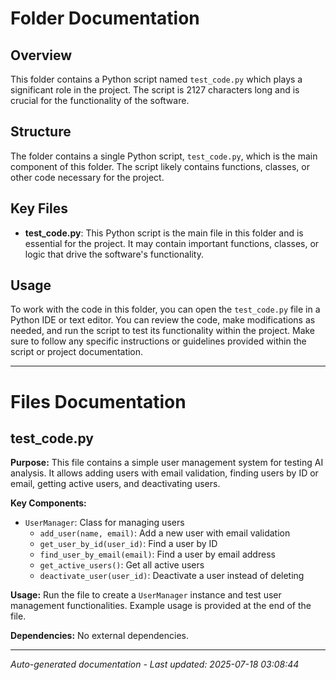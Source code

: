# Folder Documentation

## Overview
This folder contains a Python script named `test_code.py` which plays a significant role in the project. The script is 2127 characters long and is crucial for the functionality of the software.

## Structure
The folder contains a single Python script, `test_code.py`, which is the main component of this folder. The script likely contains functions, classes, or other code necessary for the project.

## Key Files
- **test_code.py**: This Python script is the main file in this folder and is essential for the project. It may contain important functions, classes, or logic that drive the software's functionality.

## Usage
To work with the code in this folder, you can open the `test_code.py` file in a Python IDE or text editor. You can review the code, make modifications as needed, and run the script to test its functionality within the project. Make sure to follow any specific instructions or guidelines provided within the script or project documentation.

---

# Files Documentation

## test_code.py

**Purpose:** This file contains a simple user management system for testing AI analysis. It allows adding users with email validation, finding users by ID or email, getting active users, and deactivating users.

**Key Components:**
- `UserManager`: Class for managing users
  - `add_user(name, email)`: Add a new user with email validation
  - `get_user_by_id(user_id)`: Find a user by ID
  - `find_user_by_email(email)`: Find a user by email address
  - `get_active_users()`: Get all active users
  - `deactivate_user(user_id)`: Deactivate a user instead of deleting

**Usage:** Run the file to create a `UserManager` instance and test user management functionalities. Example usage is provided at the end of the file.

**Dependencies:** No external dependencies.

---
*Auto-generated documentation - Last updated: 2025-07-18 03:08:44*
